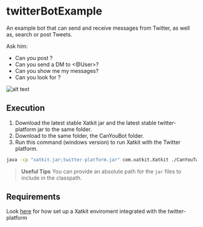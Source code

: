# twitterBotExample

An example bot that can send and receive messages from Twitter, as well as, search or post Tweets.

Ask him:
- Can you post <Whatever you want>?
- Can you send a DM to <@User>?
- Can you show me my messages?
- Can you look for <Whatever you want>?

![alt text](https://raw.githubusercontent.com/ffc91/xatkit-examples/twitterBotExample/ExampleSnapshot.png)


## Execution

1. Download the latest stable Xatkit jar and the latest stable twitter-platform jar to the same folder. 
2. Download to the same folder, the CanYouBot folder.
3. Run this command (windows version) to run Xatkit with the Twitter platform.

```bash
java -cp "xatkit.jar;twitter-platform.jar" com.xatkit.Xatkit ./CanYouTweet/CanYouTweet.properties
```

> **Useful Tips** You can provide an absolute path for the `jar` files to include in the classpath.

## Requirements

Look [here](https://github.com/xatkit-bot-platform/twitter-platform/blob/master/README.md "here") for how set up a Xatkit enviroment integrated with the twitter-platform 